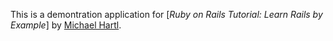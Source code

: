 This is a demontration application for
[*Ruby on Rails Tutorial: Learn Rails by Example*] by
[Michael Hartl](http://michaelhartl.com).

